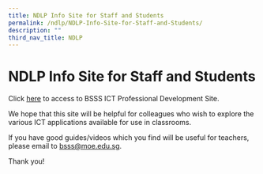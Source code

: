 ```yaml
---
title: NDLP Info Site for Staff and Students
permalink: /ndlp/NDLP-Info-Site-for-Staff-and-Students/
description: ""
third_nav_title: NDLP
---
```


NDLP Info Site for Staff and Students
=====================================

Click [here](https://go.gov.sg/bsssictpd) to access to BSSS ICT Professional Development Site.

We hope that this site will be helpful for colleagues who wish to explore the various ICT applications available for use in classrooms.

If you have good guides/videos which you find will be useful for teachers, please email to bsss@moe.edu.sg.

Thank you!